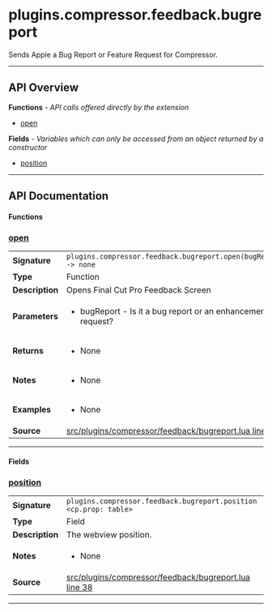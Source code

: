# plugins.compressor.feedback.bugreport

Sends Apple a Bug Report or Feature Request for Compressor.

---

## API Overview
**Functions** - _API calls offered directly by the extension_
 * [open](#open)

**Fields** - _Variables which can only be accessed from an object returned by a constructor_
 * [position](#position)


---

## API Documentation

#### Functions


### [open](#open)

|                                             |                                                                                     |
| --------------------------------------------|-------------------------------------------------------------------------------------|
| **Signature**                               | `plugins.compressor.feedback.bugreport.open(bugReport) -> none`                                                                    |
| **Type**                                    | Function                                                                     |
| **Description**                             | Opens Final Cut Pro Feedback Screen                                                                     |
| **Parameters**                              | <ul><li>bugReport - Is it a bug report or an enhancement request?</li></ul> |
| **Returns**                                 | <ul><li>None</li></ul>          |
| **Notes**                                   | <ul><li>None</li></ul> |
| **Examples**                                | <ul><li>None</li></ul> |
| **Source**                                  | [src/plugins/compressor/feedback/bugreport.lua line 244](https://github.com/CommandPost/CommandPost/blob/develop/src/plugins/compressor/feedback/bugreport.lua#L244) |

---

#### Fields


### [position](#position)

|                                             |                                                                                     |
| --------------------------------------------|-------------------------------------------------------------------------------------|
| **Signature**                               | `plugins.compressor.feedback.bugreport.position <cp.prop: table>`                                                                    |
| **Type**                                    | Field                                                                     |
| **Description**                             | The webview position.                                                                     |
| **Notes**                                   | <ul><li>None</li></ul> |
| **Source**                                  | [src/plugins/compressor/feedback/bugreport.lua line 38](https://github.com/CommandPost/CommandPost/blob/develop/src/plugins/compressor/feedback/bugreport.lua#L38) |

---

